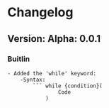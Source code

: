 # Changelog
## Version: Alpha: 0.0.1

### Buitlin
    - Added the 'while' keyword:
        -Syntax:
            ``` while {condition}(
                    Code
                )
    
